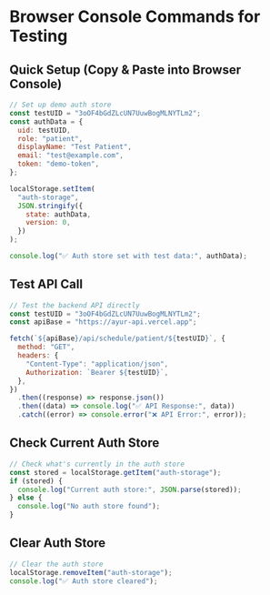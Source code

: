 # Browser Console Commands for Testing

## Quick Setup (Copy & Paste into Browser Console)

```javascript
// Set up demo auth store
const testUID = "3oOF4bGdZLcUN7UuwBogMLNYTLm2";
const authData = {
  uid: testUID,
  role: "patient",
  displayName: "Test Patient",
  email: "test@example.com",
  token: "demo-token",
};

localStorage.setItem(
  "auth-storage",
  JSON.stringify({
    state: authData,
    version: 0,
  })
);

console.log("✅ Auth store set with test data:", authData);
```

## Test API Call

```javascript
// Test the backend API directly
const testUID = "3oOF4bGdZLcUN7UuwBogMLNYTLm2";
const apiBase = "https://ayur-api.vercel.app";

fetch(`${apiBase}/api/schedule/patient/${testUID}`, {
  method: "GET",
  headers: {
    "Content-Type": "application/json",
    Authorization: `Bearer ${testUID}`,
  },
})
  .then((response) => response.json())
  .then((data) => console.log("✅ API Response:", data))
  .catch((error) => console.error("❌ API Error:", error));
```

## Check Current Auth Store

```javascript
// Check what's currently in the auth store
const stored = localStorage.getItem("auth-storage");
if (stored) {
  console.log("Current auth store:", JSON.parse(stored));
} else {
  console.log("No auth store found");
}
```

## Clear Auth Store

```javascript
// Clear the auth store
localStorage.removeItem("auth-storage");
console.log("✅ Auth store cleared");
```
